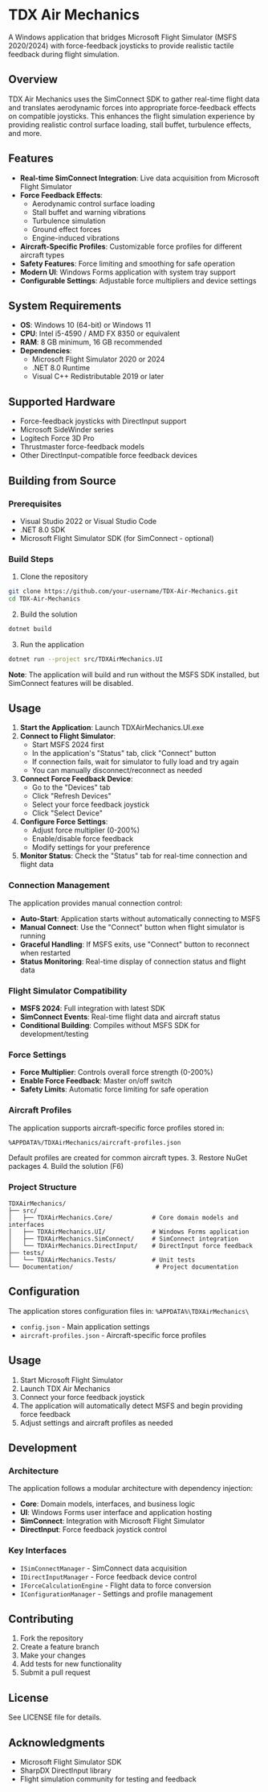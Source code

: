 # TDX Air Mechanics

A Windows application that bridges Microsoft Flight Simulator (MSFS 2020/2024) with force-feedback joysticks to provide realistic tactile feedback during flight simulation.

## Overview

TDX Air Mechanics uses the SimConnect SDK to gather real-time flight data and translates aerodynamic forces into appropriate force-feedback effects on compatible joysticks. This enhances the flight simulation experience by providing realistic control surface loading, stall buffet, turbulence effects, and more.

## Features

- **Real-time SimConnect Integration**: Live data acquisition from Microsoft Flight Simulator
- **Force Feedback Effects**: 
  - Aerodynamic control surface loading
  - Stall buffet and warning vibrations
  - Turbulence simulation
  - Ground effect forces
  - Engine-induced vibrations
- **Aircraft-Specific Profiles**: Customizable force profiles for different aircraft types
- **Safety Features**: Force limiting and smoothing for safe operation
- **Modern UI**: Windows Forms application with system tray support
- **Configurable Settings**: Adjustable force multipliers and device settings

## System Requirements

- **OS**: Windows 10 (64-bit) or Windows 11
- **CPU**: Intel i5-4590 / AMD FX 8350 or equivalent
- **RAM**: 8 GB minimum, 16 GB recommended
- **Dependencies**: 
  - Microsoft Flight Simulator 2020 or 2024
  - .NET 8.0 Runtime
  - Visual C++ Redistributable 2019 or later

## Supported Hardware

- Force-feedback joysticks with DirectInput support
- Microsoft SideWinder series
- Logitech Force 3D Pro
- Thrustmaster force-feedback models
- Other DirectInput-compatible force feedback devices

## Building from Source

### Prerequisites

- Visual Studio 2022 or Visual Studio Code
- .NET 8.0 SDK
- Microsoft Flight Simulator SDK (for SimConnect - optional)

### Build Steps

1. Clone the repository
```bash
git clone https://github.com/your-username/TDX-Air-Mechanics.git
cd TDX-Air-Mechanics
```

2. Build the solution
```bash
dotnet build
```

3. Run the application
```bash
dotnet run --project src/TDXAirMechanics.UI
```

**Note**: The application will build and run without the MSFS SDK installed, but SimConnect features will be disabled.

## Usage

1. **Start the Application**: Launch TDXAirMechanics.UI.exe
2. **Connect to Flight Simulator**:
   - Start MSFS 2024 first
   - In the application's "Status" tab, click "Connect" button
   - If connection fails, wait for simulator to fully load and try again
   - You can manually disconnect/reconnect as needed
3. **Connect Force Feedback Device**: 
   - Go to the "Devices" tab
   - Click "Refresh Devices"
   - Select your force feedback joystick
   - Click "Select Device"
4. **Configure Force Settings**:
   - Adjust force multiplier (0-200%)
   - Enable/disable force feedback
   - Modify settings for your preference
5. **Monitor Status**: Check the "Status" tab for real-time connection and flight data

### Connection Management

The application provides manual connection control:

- **Auto-Start**: Application starts without automatically connecting to MSFS
- **Manual Connect**: Use the "Connect" button when flight simulator is running
- **Graceful Handling**: If MSFS exits, use "Connect" button to reconnect when restarted
- **Status Monitoring**: Real-time display of connection status and flight data

### Flight Simulator Compatibility

- **MSFS 2024**: Full integration with latest SDK
- **SimConnect Events**: Real-time flight data and aircraft status
- **Conditional Building**: Compiles without MSFS SDK for development/testing

### Force Settings

- **Force Multiplier**: Controls overall force strength (0-200%)
- **Enable Force Feedback**: Master on/off switch
- **Safety Limits**: Automatic force limiting for safe operation

### Aircraft Profiles

The application supports aircraft-specific force profiles stored in:
```
%APPDATA%/TDXAirMechanics/aircraft-profiles.json
```

Default profiles are created for common aircraft types.
3. Restore NuGet packages
4. Build the solution (F6)

### Project Structure

```
TDXAirMechanics/
├── src/
│   ├── TDXAirMechanics.Core/           # Core domain models and interfaces
│   ├── TDXAirMechanics.UI/             # Windows Forms application
│   ├── TDXAirMechanics.SimConnect/     # SimConnect integration
│   └── TDXAirMechanics.DirectInput/    # DirectInput force feedback
├── tests/
│   └── TDXAirMechanics.Tests/          # Unit tests
└── Documentation/                       # Project documentation
```

## Configuration

The application stores configuration files in:
`%APPDATA%\TDXAirMechanics\`

- `config.json` - Main application settings
- `aircraft-profiles.json` - Aircraft-specific force profiles

## Usage

1. Start Microsoft Flight Simulator
2. Launch TDX Air Mechanics
3. Connect your force feedback joystick
4. The application will automatically detect MSFS and begin providing force feedback
5. Adjust settings and aircraft profiles as needed

## Development

### Architecture

The application follows a modular architecture with dependency injection:

- **Core**: Domain models, interfaces, and business logic
- **UI**: Windows Forms user interface and application hosting
- **SimConnect**: Integration with Microsoft Flight Simulator
- **DirectInput**: Force feedback joystick control

### Key Interfaces

- `ISimConnectManager` - SimConnect data acquisition
- `IDirectInputManager` - Force feedback device control
- `IForceCalculationEngine` - Flight data to force conversion
- `IConfigurationManager` - Settings and profile management

## Contributing

1. Fork the repository
2. Create a feature branch
3. Make your changes
4. Add tests for new functionality
5. Submit a pull request

## License

See LICENSE file for details.

## Acknowledgments

- Microsoft Flight Simulator SDK
- SharpDX DirectInput library
- Flight simulation community for testing and feedback
